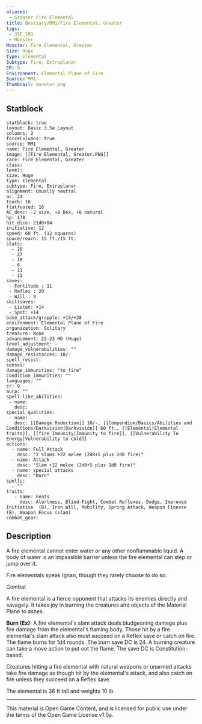 ```yaml
---
aliases:
 - Greater Fire Elemental
title: Bestiary/MM1/Fire Elemental, Greater
tags: 
 - 35E_SRD
 - Monster
Monster: Fire Elemental, Greater
Size: Huge
Type: Elemental
Subtype: Fire, Extraplanar
CR: 9
Environnent: Elemental Plane of Fire
Source: MM1
Thumbnail: monster.png
---
```


## Statblock

```statblock
statblock: true
layout: Basic 3.5e Layout
columns: 2
forceColumns: true
source: MM1 
name: Fire Elemental, Greater
image: [[Fire Elemental, Greater.PNG]]
race: Fire Elemental, Greater
class: 
level: 
size: Huge
type: Elemental
subtype: Fire, Extraplanar
alignment: Usually neutral
ac: 24
touch: 16
flatfooted: 16
AC_desc: -2 size, +8 Dex, +8 natural
hp: 178
hit_dice: 21d8+84
initiative: 12
speed: 60 ft. (12 squares)
space/reach: 15 ft./15 ft.
stats:
  - 20
  - 27
  - 18
  - 6
  - 11
  - 11
saves:
 - Fortitude : 11
 - Reflex : 20
 - Will : 9
skillsaves:
 - Listen: +14
 - Spot: +14
base_attack/grapple: +15/+28
environment: Elemental Plane of Fire
organization: Solitary
treasure: None
advancement: 22-23 HD (Huge)
level_adjustment: -
damage_vulnerabilities: ""
damage_resistances: 10/-
spell_resist: 
senses: 
damage_immunities: "to fire"
condition_immunities: ""
languages: ""
cr: 9
aura: ""
spell-like_abilities:
 - name: 
   desc: 
special_qualities:
 - name:
   desc: [[Damage Reduction]] 10/-, [[Compendium/Basics/Abilities and Conditions/Darkvision|Darkvision]] 60 ft., [[Elemental|Elemental traits]], [[fire Immunity|Immunity to fire]], [[Vulnerability To Energy|Vulnerability to cold]] 
actions:
  - name: Full Attack
    desc: "2 slams +22 melee (2d8+5 plus 2d8 fire)"
  - name: Attack
    desc: "Slam +22 melee (2d8+5 plus 2d8 fire)"
  - name: special attacks
    desc: "Burn"
spells:
  - ""
traits:
   - name: Feats
     desc: Alertness, Blind-Fight, Combat Reflexes, Dodge, Improved Initiative  (B), Iron Will, Mobility, Spring Attack, Weapon Finesse (B), Weapon Focus (slam)
combat_gear:  
```

## Description



A fire elemental cannot enter water or any other nonflammable liquid. A body of water is an impassible barrier unless the fire elemental can step or jump over it.

Fire elementals speak Ignan, though they rarely choose to do so.

Combat

A fire elemental is a fierce opponent that attacks its enemies directly and savagely. It takes joy in burning the creatures and objects of the Material Plane to ashes.


**Burn (Ex):** A fire elemental's slam attack deals bludgeoning damage plus fire damage from the elemental's flaming body. Those hit by a fire elemental's slam attack also must succeed on a Reflex save or catch on fire. The flame burns for 1d4 rounds. The burn save DC is 24. A burning creature can take a move action to put out the flame. The save DC is Constitution- based.

Creatures hitting a fire elemental with natural weapons or unarmed attacks take fire damage as though hit by the elemental's attack, and also catch on fire unless they succeed on a Reflex save.

The elemental is 36 ft tall and weights 10 lb.

---

This material is Open Game Content, and is licensed for public use under the terms of the Open Game License v1.0a.
